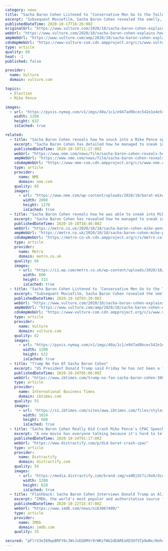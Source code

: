 ```yaml
---
category: news
title: "Sacha Baron Cohen Listened to ‘Conservative Men Go to the Toilet for Five Hours’ to Prank Mike Pence"
excerpt: "Subsequent Moviefilm, Sacha Baron Cohen revealed the smelly, cramped lengths he had to go to in order to prank “Vice Premier” Mike Pence at the film’s climax: He snuck into the Conservative Political Action Conference in late February and did a whole lot of disguised waiting."
publishedDateTime: 2020-10-17T16:26:00Z
originalUrl: "https://www.vulture.com/2020/10/sacha-baron-cohen-explains-how-borat-pranked-mike-pence.html"
webUrl: "https://www.vulture.com/2020/10/sacha-baron-cohen-explains-how-borat-pranked-mike-pence.html"
ampWebUrl: "https://www.vulture.com/amp/2020/10/sacha-baron-cohen-explains-how-borat-pranked-mike-pence.html"
cdnAmpWebUrl: "https://www-vulture-com.cdn.ampproject.org/c/s/www.vulture.com/amp/2020/10/sacha-baron-cohen-explains-how-borat-pranked-mike-pence.html"
type: article
quality: 60
heat: -1
published: false

provider:
  name: Vulture
  domain: vulture.com

topics:
  - Election
  - Mike Pence

images:
  - url: "https://pyxis.nymag.com/v1/imgs/40a/1c1/e947ad9bcec542e1e4e5c8d59bb795d3c1-17-sacha.1x.rsocial.w1200.jpg"
    width: 1200
    height: 632
    isCached: true

related:
  - title: "Sacha Baron Cohen reveals how he snuck into a Mike Pence speech dressed as Trump"
    excerpt: "Sacha Baron Cohen has detailed how he managed to sneak into a speech by Mike Pence dressed as Donald Trump for his 'Borat' sequel"
    publishedDateTime: 2020-10-19T11:27:00Z
    webUrl: "https://www.nme.com/news/film/sacha-baron-cohen-reveals-how-he-snuck-into-a-mike-pence-speech-dressed-as-trump-2791022"
    ampWebUrl: "https://www.nme.com/news/film/sacha-baron-cohen-reveals-how-he-snuck-into-a-mike-pence-speech-dressed-as-trump-2791022?amp"
    cdnAmpWebUrl: "https://www-nme-com.cdn.ampproject.org/c/s/www.nme.com/news/film/sacha-baron-cohen-reveals-how-he-snuck-into-a-mike-pence-speech-dressed-as-trump-2791022?amp"
    type: article
    provider:
      name: NME
      domain: nme.com
    quality: 85
    images:
      - url: "https://www.nme.com/wp-content/uploads/2020/10/borat-mike-pence.jpg"
        width: 2000
        height: 1270
        isCached: true
  - title: "Sacha Baron Cohen reveals how he was able to sneak into Mike Pence speech to film Borat 2"
    excerpt: "Sacha Baron Cohen has revealed how he managed to sneak into a Mike Pence speech during a rally earlier this year while filming a scene for the upcoming Borat sequel. The actor, believe it or not, managed to disguise himself as none other than President Donald Trump in order to gain access into the speech,"
    publishedDateTime: 2020-10-18T18:46:00Z
    webUrl: "https://metro.co.uk/2020/10/18/sacha-baron-cohen-mike-pence-speech-borat-13441749/"
    ampWebUrl: "https://metro.co.uk/2020/10/18/sacha-baron-cohen-mike-pence-speech-borat-13441749/amp/"
    cdnAmpWebUrl: "https://metro-co-uk.cdn.ampproject.org/c/s/metro.co.uk/2020/10/18/sacha-baron-cohen-mike-pence-speech-borat-13441749/amp/"
    type: article
    provider:
      name: Metro
      domain: metro.co.uk
    quality: 66
    images:
      - url: "https://i1.wp.com/metro.co.uk/wp-content/uploads/2020/10/PRI_169142927.jpg?quality=90&strip=all&zoom=1&resize=600%2C315&ssl=1"
        width: 600
        height: 315
        isCached: true
  - title: "Sacha Baron Cohen Listened to ‘Conservative Men Go to the Toilet for 5 Hours’ to Prank Mike Pence"
    excerpt: "Subsequent Moviefilm, Sacha Baron Cohen revealed the smelly, cramped lengths he had to go to in order to prank V"
    publishedDateTime: 2020-10-18T03:20:00Z
    webUrl: "https://www.vulture.com/2020/10/sacha-baron-cohen-explains-how-borat-pranked-mike-pence.html"
    ampWebUrl: "https://www.vulture.com/amp/2020/10/sacha-baron-cohen-explains-how-borat-pranked-mike-pence.html"
    cdnAmpWebUrl: "https://www-vulture-com.cdn.ampproject.org/c/s/www.vulture.com/amp/2020/10/sacha-baron-cohen-explains-how-borat-pranked-mike-pence.html"
    type: article
    provider:
      name: Vulture
      domain: vulture.com
    quality: 62
    images:
      - url: "https://pyxis.nymag.com/v1/imgs/40a/1c1/e947ad9bcec542e1e4e5c8d59bb795d3c1-17-sacha.1x.rsocial.w1200.jpg"
        width: 1200
        height: 632
        isCached: true
  - title: "Trump No Fan Of Sacha Baron Cohen"
    excerpt: "US President Donald Trump said Friday he has not been a fan of Sacha Baron Cohen -- even before a clip from the British comedian's new Borat movie forced his lawyer Rudy Giuliani into an awkward explanation."
    publishedDateTime: 2020-10-24T05:06:00Z
    webUrl: "https://www.ibtimes.com/trump-no-fan-sacha-baron-cohen-3068744"
    type: article
    provider:
      name: International Business Times
      domain: ibtimes.com
    quality: 55
    images:
      - url: "https://s1.ibtimes.com/sites/www.ibtimes.com/files/styles/full/public/2020/10/24/while-the-plot-of-the-new-borat-film.jpg"
        width: 1024
        height: 608
        isCached: true
  - title: "Sacha Baron Cohen Really Did Crash Mike Pence's CPAC Speech for 'Borat 2'"
    excerpt: "A new movie has everyone talking because it's hard to tell what's real and what's creative editing. Like, did Borat crash CPAC for real?"
    publishedDateTime: 2020-10-24T01:17:00Z
    webUrl: "https://www.distractify.com/p/did-borat-crash-cpac"
    type: article
    provider:
      name: Distractify
      domain: distractify.com
    quality: 54
    images:
      - url: "https://media.distractify.com/brand-img/va9DjGt7i/0x0/did-borat-crash-cpac-1603498103928.jpg"
        width: 1200
        height: 628
        isCached: true
  - title: "Flashback: Sacha Baron Cohen Interviews Donald Trump as Ali G"
    excerpt: "IMDb, the world's most popular and authoritative source for movie, TV and celebrity content."
    publishedDateTime: 2020-10-22T15:47:00Z
    webUrl: "https://www.imdb.com/news/ni63067400/"
    type: article
    provider:
      name: IMDb
      domain: imdb.com
    quality: 35

secured: "pFlrV3eI69wpBRFY8cJWsJoEbDMVr9rWKzfWG2dEAREaXD3UfSTpOwNx/Hohdfqcgmc3Vnnue9vrrl1fXzi6z//C2mLBjx0tPx1tKL/F4LOluFg+TYY9/FMbFU/ccg3P7aT5ZvPfk90pbO884enhR3TiSTJ/dMQXmfHPuLPrsUWLcx4x0eIg/K38kwysTNpZe5sRZfKSzKnNs5Z61n8hxolFGFpwn5PcwhtsxQwmQVE2ChOCSBQpVaczjDtIsuMzto3IsE9uU7OYAWQIicPEAlLxNwIPjvdq+Vg3km+EzJH9KzliAq+cNtRCCsW4NYDmseZGTzbv416yDG9BGde2/SXbzevnE9uO9wsCibU2f7o=;26kg+k8KyT4XjBbFFRTfUw=="
---
```


